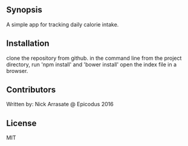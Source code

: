 ## Synopsis

A simple app for tracking daily calorie intake.

## Installation

clone the repository from github.
in the command line from the project directory, run 'npm install' and 'bower install'
open the index file in a browser.


## Contributors

Written by: Nick Arrasate @ Epicodus 2016

## License

MIT
